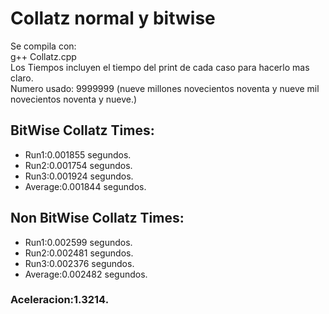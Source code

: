 # Collatz normal y bitwise  
  
Se compila con:  
 g++ Collatz.cpp  
Los Tiempos incluyen el tiempo del print de cada caso para hacerlo mas claro.    
Numero usado: 9999999 (nueve millones novecientos noventa y nueve mil novecientos noventa y nueve.)  
## BitWise Collatz Times:    
- Run1:0.001855 segundos.    
- Run2:0.001754 segundos.     
- Run3:0.001924 segundos.     
- Average:0.001844 segundos.  
## Non BitWise Collatz Times:      
- Run1:0.002599 segundos.    
- Run2:0.002481 segundos.    
- Run3:0.002376 segundos.    
- Average:0.002482 segundos.  
### Aceleracion:1.3214.  
